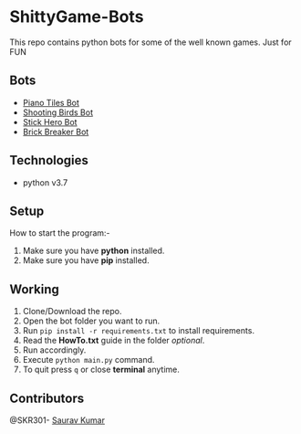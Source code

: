 # ShittyGame-Bots
This repo contains python bots for some of the well known games. Just for FUN

  ## Bots
  - [Piano Tiles Bot](https://github.com/SKR301/ShittyGameBots/blob/main/PianoTiles/main.py)
  - [Shooting Birds Bot](https://github.com/SKR301/ShittyGameBots/blob/main/ShootingBirds/main.py)
  - [Stick Hero Bot](https://github.com/SKR301/ShittyGame-Bots/blob/stickHero/StickHero/main.py)
  - [Brick Breaker Bot](https://github.com/SKR301/ShittyGame-Bots/tree/main/BrickBreaker/main.py)
  
  ## Technologies
  - python v3.7
  
  ## Setup
  How to start the program:-
  1. Make sure you have **python** installed.
  2. Make sure you have **pip** installed.
  
  ## Working
  1. Clone/Download the repo.
  2. Open the bot folder you want to run.
  3. Run `pip install -r requirements.txt` to install requirements.
  4. Read the **HowTo.txt** guide in the folder *optional*.
  5. Run accordingly.
  6. Execute `python main.py` command.
  7. To quit press `q` or close **terminal** anytime.
  
  ## Contributors
  @SKR301- [Saurav Kumar](https://github.com/SKR301) <br />


